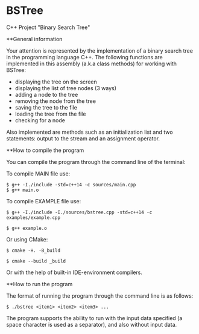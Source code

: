# BSTree
C++ Project "Binary Search Tree"

**General information

Your attention is represented by the implementation of a binary search tree in the programming language C++. The following functions are implemented in this assembly (a.k.a class methods) for working with BSTree: 

- displaying the tree on the screen
- displaying the list of tree nodes (3 ways)
- adding a node to the tree
- removing the node from the tree 
- saving the tree to the file
- loading the tree from the file
- checking for a node

Also implemented are methods such as an initialization list and two statements: output to the stream and an assignment operator.

**How to compile the program

You can compile the program through the command line of the terminal:

To compile MAIN file use:
```ShellSession
$ g++ -I./include -std=c++14 -c sources/main.cpp
$ g++ main.o
```
To compile EXAMPLE file use:
```ShellSession
$ g++ -I./include -I./sources/bstree.cpp -std=c++14 -c examples/example.cpp

$ g++ example.o
```
Or using CMake:
```ShellSession
$ cmake -H. -B_build

$ cmake --build _build
```
Or with the help of built-in IDE-environment compilers.

**How to run the program

The format of running the program through the command line is as follows:
```ShellSession
$ ./bstree <item1> <item2> <item3> ...
```
The program supports the ability to run with the input data specified (a space character is used as a separator), and also without input data.
